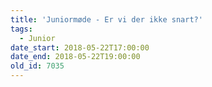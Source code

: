 ```yaml
---
title: 'Juniormøde - Er vi der ikke snart?'
tags:
  - Junior
date_start: 2018-05-22T17:00:00
date_end: 2018-05-22T19:00:00
old_id: 7035
---
```

